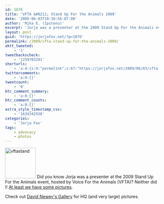 ```yaml
---
id: 1876
title: 'VFTA &#8211; Stand Up For the Animals 2009'
date: '2009-06-03T10:38:56-07:00'
author: 'Mika E. (Ipstenu)'
excerpt: 'Jorja was a presenter at the 2009 Stand Up For the Animals event, hosted by Voice For the Animals (VTFA).  Pictures have been found.'
layout: post
guid: 'https://jorjafox.net/?p=1876'
permalink: /2009/vfta-stand-up-for-the-animals-2009/
aktt_tweeted:
    - '1'
tweetbackscheck:
    - '1259703201'
shorturls:
    - 'a:4:{s:9:"permalink";s:67:"https://jorjafox.net/2009/06/03/vfta-stand-up-for-the-animals-2009/";s:7:"tinyurl";s:25:"http://tinyurl.com/nu87dx";s:4:"isgd";s:18:"http://is.gd/538bI";s:5:"bitly";s:20:"http://bit.ly/6E7w86";}'
twittercomments:
    - 'a:0:{}'
tweetcount:
    - '0'
btc_comment_summary:
    - 'a:0:{}'
btc_comment_counts:
    - 'a:0:{}'
astra_style_timestamp_css:
    - '1634342938'
categories:
    - 'Jorja Fox'
tags:
    - advocacy
    - photos
---
```


<a href="https://jorjafox.net/gallery/pub/animals/20090305-vtastandup/"><img src="//static.jorjafox.net/wordpress/2009/06/vftastand-100x100.jpg" alt="vftastand" title="vftastand" width="100" height="100" class="alignleft size-thumbnail wp-image-1877" /></a> Did you know Jorja was a presenter at the 2009 Stand Up For the Animals event, hosted by Voice For the Animals (VFTA)?  Neither did I!  <a href="https://jorjafox.net/gallery/pub/animals/20090305-vtastandup/">At least we have some pictures</a>.

Check out <a href="http://dnewey.smugmug.com/gallery/7517625_E5yc5#486654668_h8tdj">David Newey's Gallery</a> for HQ (and very large) pictures.